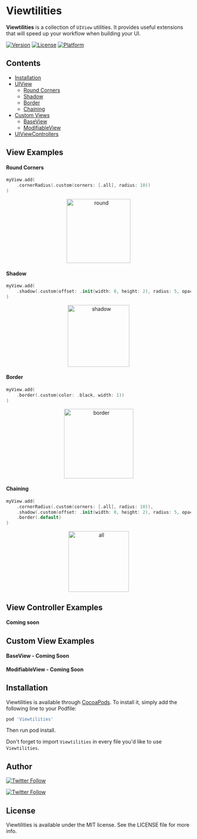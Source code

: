 # Viewtilities

**Viewtilities** is a collection of `UIView` utilities. It provides useful extensions that will speed up your workflow
when building your UI.

[![Version](https://img.shields.io/cocoapods/v/Viewtilities.svg?style=flat)](https://cocoapods.org/pods/Viewtilities)
[![License](https://img.shields.io/cocoapods/l/Viewtilities.svg?style=flat)](https://cocoapods.org/pods/Viewtilities)
[![Platform](https://img.shields.io/cocoapods/p/Viewtilities.svg?style=flat)](https://cocoapods.org/pods/Viewtilities)

## Contents
- [Installation](#installation)
- [UIView](#view-examples)
    - [Round Corners](#round-corners)
    - [Shadow](#shadow)    
    - [Border](#border)        
    - [Chaining](#chaining)
- [Custom Views](#custom-view-examples)
    - [BaseView](#baseview)
    - [ModifiableView](#modifiableview)
- [UIViewControllers](#view-controller-examples)


## View Examples

#### Round Corners

```swift
myView.add(
    .cornerRadius(.custom(corners: [.all], radius: 10))
)
```
<p align="center">
<img width="174" alt="round" src="https://user-images.githubusercontent.com/12258850/51486857-cd08eb80-1d6f-11e9-9f52-992a57acf8dc.png">
</p>

#### Shadow

```swift
myView.add(
    .shadow(.custom(offset: .init(width: 0, height: 2), radius: 5, opacity: 0.25, color: .black))
)
```
<p align="center">
<img width="168" alt="shadow" src="https://user-images.githubusercontent.com/12258850/51486858-cd08eb80-1d6f-11e9-8ed5-c1d12968896e.png">
</p>

#### Border

```swift
myView.add(
    .border(.custom(color: .black, width: 1))
)
```
<p align="center">
<img width="189" alt="border" src="https://user-images.githubusercontent.com/12258850/51486856-cc705500-1d6f-11e9-8de9-50206e280c46.png">
</p>

#### Chaining

```swift
myView.add(
    .cornerRadius(.custom(corners: [.all], radius: 10)),
    .shadow(.custom(offset: .init(width: 0, height: 2), radius: 5, opacity: 0.25, color: .black)),
    .border(.default)
)
```
<p align="center">
<img width="165" alt="all" src="https://user-images.githubusercontent.com/12258850/51486855-cc705500-1d6f-11e9-8105-4069065b6c64.png">
</p>

## View Controller Examples

#### Coming soon

## Custom View Examples

#### BaseView - Coming Soon

#### ModifiableView - Coming Soon

## Installation

Viewtilities is available through [CocoaPods](https://cocoapods.org). To install
it, simply add the following line to your Podfile:

```ruby
pod 'Viewtilities'
```
Then run pod install.

Don't forget to import `Viewtilities` in every file you'd like to use `Viewtilities`.


## Author

[![Twitter Follow](https://img.shields.io/twitter/follow/bestgaryever.svg?style=social)](https://twitter.com/bestgaryever)

[![Twitter Follow](https://img.shields.io/github/followers/gtokman.svg?style=social&label=Follow)](https://github.com/gtokman)

## License

Viewtilities is available under the MIT license. See the LICENSE file for more info.
